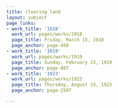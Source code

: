 ```yaml
---
title: clearing land
layout: subject
page_links:
- work_title: '1918'
  work_url: pages/works/1918
  page_title: Friday, March 15, 1918
  page_anchor: page-450
- work_title: '1919'
  work_url: pages/works/1919
  page_title: Sunday, February 23, 1919
  page_anchor: page-807
- work_title: '1923'
  work_url: pages/works/1923
  page_title: Thursday, August 23, 1923
  page_anchor: page-2507

---
```

